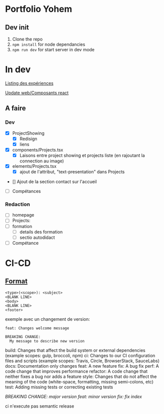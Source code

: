 # Portfolio Yohem
## Dev init

1. Clone the  repo
2. `npm install` for node dependancies
3. `npm run dev` for start server in dev mode
# In dev
[Listing des expériences](./docs/experience.md)

[Update web/Composants react](./docs/Front.md)

## A faire

### Dev 
- [x] ProjectShowing
  - [x] Redisign
  - [x] liens
- [x] components/Projects.tsx
  - [x] Laisons entre project showing et projects liste (en rajoutant la connection au image)
- [x] elements/Projects.tsx
  - [x] ajout de l'attribut, "text-presentation" dans Projects
- [] Ajout de la section contact sur l'accueil
- [ ] Compétances

### Redaction
- [ ] homepage
- [ ] Projects:
- [ ] formation
  - [ ] details des formation
  - [ ] sectio autodidact
- [ ] Compétance

# CI-CD

## [Format](https://semantic-release.gitbook.io/semantic-release#commit-message-format)
    <type>(<scope>): <subject>
    <BLANK LINE>
    <body>
    <BLANK LINE>
    <footer>

exemple avec un changement de version: 
  
    feat: Changes welcome message

    BREAKING CHANGE:
      My message to describe new version



build: Changes that affect the build system or external dependencies (example scopes: gulp, broccoli, npm)
ci: Changes to our CI configuration files and scripts (example scopes: Travis, Circle, BrowserStack, SauceLabs)
docs: Documentation only changes
feat: A new feature
fix: A bug fix
perf: A code change that improves performance
refactor: A code change that neither fixes a bug nor adds a feature
style: Changes that do not affect the meaning of the code (white-space, formatting, missing semi-colons, etc)
test: Adding missing tests or correcting existing tests

_BREAKING CHANGE: major version_
_feat: minor version_
_fix: fix index_

ci n'execute pas semantic release